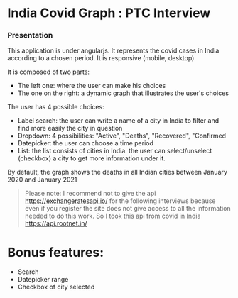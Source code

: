 # India Covid Graph : PTC Interview

### Presentation
This application is under angularjs.
It represents the covid cases in India according to a chosen period.
It is responsive (mobile, desktop)


It is composed of two parts:
- The left one: where the user can make his choices
- The one on the right: a dynamic graph that illustrates the user's choices

The user has 4 possible choices:
- Label search: the user can write a name of a city in India to filter and find more easily the city in question
- Dropdown: 4 possibilities: "Active", "Deaths", "Recovered", "Confirmed
- Datepicker: the user can choose a time period
- List: the list consists of cities in India. the user can select/unselect (checkbox) a city to get more information under it.

By default, the graph shows the deaths in all Indian cities between January 2020 and January 2021


> Please note: I recommend not to give the api https://exchangeratesapi.io/ for the following interviews because even if you register the site does not give access to all the information needed to do this work.
So I took this api from covid in India https://api.rootnet.in/



# Bonus features:

  - Search 
  - Datepicker range 
  - Checkbox of city selected

